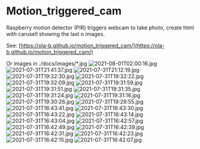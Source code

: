 # Motion_triggered_cam
Raspberry motion detector (PIR) triggers webcam to take photo, create html with carusell showing the last n images.

See: [https://ola-b.github.io/motion_triggered_cam/](https://ola-b.github.io/motion_triggered_cam/)


Or images in ./docs/images/*.jpg
![2021-08-01T02:00:16.jpg](https://github.com/Ola-B/motion_triggered_cam/blob/main/docs/images/2021-08-01T02:00:16.jpg "2021-08-01T02:00:16.jpg")
![2021-07-31T21:41:37.jpg](https://github.com/Ola-B/motion_triggered_cam/blob/main/docs/images/2021-07-31T21:41:37.jpg "2021-07-31T21:41:37.jpg")
![2021-07-31T21:12:19.jpg](https://github.com/Ola-B/motion_triggered_cam/blob/main/docs/images/2021-07-31T21:12:19.jpg "2021-07-31T21:12:19.jpg")
![2021-07-31T19:32:30.jpg](https://github.com/Ola-B/motion_triggered_cam/blob/main/docs/images/2021-07-31T19:32:30.jpg "2021-07-31T19:32:30.jpg")
![2021-07-31T19:32:22.jpg](https://github.com/Ola-B/motion_triggered_cam/blob/main/docs/images/2021-07-31T19:32:22.jpg "2021-07-31T19:32:22.jpg")
![2021-07-31T19:32:09.jpg](https://github.com/Ola-B/motion_triggered_cam/blob/main/docs/images/2021-07-31T19:32:09.jpg "2021-07-31T19:32:09.jpg")
![2021-07-31T19:31:59.jpg](https://github.com/Ola-B/motion_triggered_cam/blob/main/docs/images/2021-07-31T19:31:59.jpg "2021-07-31T19:31:59.jpg")
![2021-07-31T19:31:51.jpg](https://github.com/Ola-B/motion_triggered_cam/blob/main/docs/images/2021-07-31T19:31:51.jpg "2021-07-31T19:31:51.jpg")
![2021-07-31T19:31:35.jpg](https://github.com/Ola-B/motion_triggered_cam/blob/main/docs/images/2021-07-31T19:31:35.jpg "2021-07-31T19:31:35.jpg")
![2021-07-31T19:31:24.jpg](https://github.com/Ola-B/motion_triggered_cam/blob/main/docs/images/2021-07-31T19:31:24.jpg "2021-07-31T19:31:24.jpg")
![2021-07-31T19:31:16.jpg](https://github.com/Ola-B/motion_triggered_cam/blob/main/docs/images/2021-07-31T19:31:16.jpg "2021-07-31T19:31:16.jpg")
![2021-07-31T19:30:26.jpg](https://github.com/Ola-B/motion_triggered_cam/blob/main/docs/images/2021-07-31T19:30:26.jpg "2021-07-31T19:30:26.jpg")
![2021-07-31T19:29:55.jpg](https://github.com/Ola-B/motion_triggered_cam/blob/main/docs/images/2021-07-31T19:29:55.jpg "2021-07-31T19:29:55.jpg")
![2021-07-31T16:43:41.jpg](https://github.com/Ola-B/motion_triggered_cam/blob/main/docs/images/2021-07-31T16:43:41.jpg "2021-07-31T16:43:41.jpg")
![2021-07-31T16:43:30.jpg](https://github.com/Ola-B/motion_triggered_cam/blob/main/docs/images/2021-07-31T16:43:30.jpg "2021-07-31T16:43:30.jpg")
![2021-07-31T16:43:22.jpg](https://github.com/Ola-B/motion_triggered_cam/blob/main/docs/images/2021-07-31T16:43:22.jpg "2021-07-31T16:43:22.jpg")
![2021-07-31T16:43:14.jpg](https://github.com/Ola-B/motion_triggered_cam/blob/main/docs/images/2021-07-31T16:43:14.jpg "2021-07-31T16:43:14.jpg")
![2021-07-31T16:43:04.jpg](https://github.com/Ola-B/motion_triggered_cam/blob/main/docs/images/2021-07-31T16:43:04.jpg "2021-07-31T16:43:04.jpg")
![2021-07-31T16:42:57.jpg](https://github.com/Ola-B/motion_triggered_cam/blob/main/docs/images/2021-07-31T16:42:57.jpg "2021-07-31T16:42:57.jpg")
![2021-07-31T16:42:49.jpg](https://github.com/Ola-B/motion_triggered_cam/blob/main/docs/images/2021-07-31T16:42:49.jpg "2021-07-31T16:42:49.jpg")
![2021-07-31T16:42:39.jpg](https://github.com/Ola-B/motion_triggered_cam/blob/main/docs/images/2021-07-31T16:42:39.jpg "2021-07-31T16:42:39.jpg")
![2021-07-31T16:42:31.jpg](https://github.com/Ola-B/motion_triggered_cam/blob/main/docs/images/2021-07-31T16:42:31.jpg "2021-07-31T16:42:31.jpg")
![2021-07-31T16:42:23.jpg](https://github.com/Ola-B/motion_triggered_cam/blob/main/docs/images/2021-07-31T16:42:23.jpg "2021-07-31T16:42:23.jpg")
![2021-07-31T16:42:15.jpg](https://github.com/Ola-B/motion_triggered_cam/blob/main/docs/images/2021-07-31T16:42:15.jpg "2021-07-31T16:42:15.jpg")
![2021-07-31T16:42:07.jpg](https://github.com/Ola-B/motion_triggered_cam/blob/main/docs/images/2021-07-31T16:42:07.jpg "2021-07-31T16:42:07.jpg")
